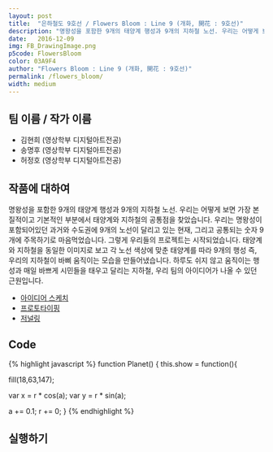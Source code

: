 ```yaml
---
layout: post
title:  "은하철도 9호선 / Flowers Bloom : Line 9 (개화, 開花 : 9호선)"
description: "명왕성을 포함한 9개의 태양계 행성과 9개의 지하철 노선. 우리는 어떻게 보면 가장 본질적이고 기본적인 부분에서 태양계와 지하철의 공통점을 찾았습니다. 우리는 명왕성이 포함되어있던 과거와 수도권에 9개의 노선이 달리고 있는 현재, 그리고 공통되는 숫자 9개에 주목하기로 마음먹었습니다. 그렇게 우리들의 프로젝트는 시작되었습니다. 태양계와 지하철을 동일한 이미지로 보고 각 노선 색상에 맞춘 태양계를 따라 9개의 행성 즉, 우리의 지하철이 바삐 움직이는 모습을 만들어냈습니다. 하루도 쉬지 않고 움직이는 행성과 매일 바쁘게 시민들을 태우고 달리는 지하철, 우리 팀의 아이디어가 나올 수 있던 근원입니다. "
date:   2016-12-09
img: FB_DrawingImage.png
p5code: FlowersBloom
color: 03A9F4
author: "Flowers Bloom : Line 9 (개화, 開花 : 9호선)"
permalink: /flowers_bloom/
width: medium
---
```

## 팀 이름 / 작가 이름
- 김현희 (영상학부 디지털아트전공)
- 송명후 (영상학부 디지털아트전공)
- 허정호 (영상학부 디지털아트전공)


## 작품에 대하여
명왕성을 포함한 9개의 태양계 행성과 9개의 지하철 노선. 우리는 어떻게 보면 가장 본질적이고 기본적인 부분에서 태양계와 지하철의 공통점을 찾았습니다. 우리는 명왕성이 포함되어있던 과거와 수도권에 9개의 노선이 달리고 있는 현재, 그리고 공통되는 숫자 9개에 주목하기로 마음먹었습니다. 그렇게 우리들의 프로젝트는 시작되었습니다. 태양계와 지하철을 동일한 이미지로 보고 각 노선 색상에 맞춘 태양계를 따라 9개의 행성 즉, 우리의 지하철이 바삐 움직이는 모습을 만들어냈습니다. 하루도 쉬지 않고 움직이는 행성과 매일 바쁘게 시민들을 태우고 달리는 지하철, 우리 팀의 아이디어가 나올 수 있던 근원입니다.

<!-- <blockquote>
특히 시를 쓸 때에는

이렇게 강조 구문을 만들 수 있습니다.
</blockquote> -->

-  [아이디어 스케치](https://goo.gl/kiuTw8)
-  [프로토타이핑](https://goo.gl/XtpMmb)
-  [저널링](https://goo.gl/rX7wC0)

## Code
{% highlight javascript %}
function Planet() {
  this.show = function(){

  fill(18,63,147);

  var x = r * cos(a);
  var y = r * sin(a);

  a += 0.1;
  r += 0;
}
{% endhighlight %}



## 실행하기

